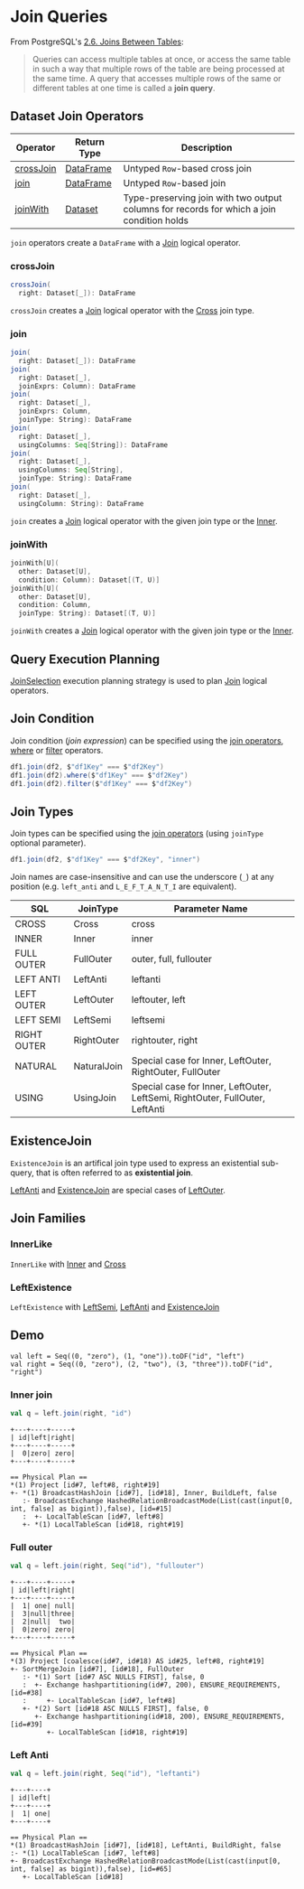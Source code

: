 # Join Queries

From PostgreSQL's [2.6. Joins Between Tables](https://www.postgresql.org/docs/current/static/tutorial-join.html):

> Queries can access multiple tables at once, or access the same table in such a way that multiple rows of the table are being processed at the same time. A query that accesses multiple rows of the same or different tables at one time is called a **join query**.

## Dataset Join Operators

Operator | Return Type | Description
---------|----------|---------
 [crossJoin](#crossJoin) | [DataFrame](DataFrame.md) | Untyped ``Row``-based cross join
 [join](#join) | [DataFrame](DataFrame.md) | Untyped ``Row``-based join
 [joinWith](#joinWith) | [Dataset](Dataset.md) | Type-preserving join with two output columns for records for which a join condition holds

`join` operators create a `DataFrame` with a [Join](logical-operators/Join.md) logical operator.

### <span id="crossJoin"> crossJoin

```scala
crossJoin(
  right: Dataset[_]): DataFrame
```

`crossJoin` creates a [Join](logical-operators/Join.md) logical operator with the [Cross](#JoinType) join type.

### <span id="join"> join

```scala
join(
  right: Dataset[_]): DataFrame
join(
  right: Dataset[_],
  joinExprs: Column): DataFrame
join(
  right: Dataset[_],
  joinExprs: Column,
  joinType: String): DataFrame
join(
  right: Dataset[_],
  usingColumns: Seq[String]): DataFrame
join(
  right: Dataset[_],
  usingColumns: Seq[String],
  joinType: String): DataFrame
join(
  right: Dataset[_],
  usingColumn: String): DataFrame
```

`join` creates a [Join](logical-operators/Join.md) logical operator with the given join type or the [Inner](#JoinType).

### <span id="joinWith"> joinWith

```scala
joinWith[U](
  other: Dataset[U],
  condition: Column): Dataset[(T, U)]
joinWith[U](
  other: Dataset[U],
  condition: Column,
  joinType: String): Dataset[(T, U)]
```

`joinWith` creates a [Join](logical-operators/Join.md) logical operator with the given join type or the [Inner](#JoinType).

## Query Execution Planning

[JoinSelection](execution-planning-strategies/JoinSelection.md) execution planning strategy is used to plan [Join](logical-operators/Join.md) logical operators.

## Join Condition

Join condition (_join expression_) can be specified using the [join operators](#dataset-join-operators), [where](dataset-operators.md#where) or [filter](dataset-operators.md#filter) operators.

```scala
df1.join(df2, $"df1Key" === $"df2Key")
df1.join(df2).where($"df1Key" === $"df2Key")
df1.join(df2).filter($"df1Key" === $"df2Key")
```

## <span id="joinType" /><span id="JoinType" /><span id="join-types" /><span id="Cross" /><span id="Inner" /><span id="FullOuter" /><span id="LeftAnti" /><span id="LeftOuter" /><span id="LeftSemi" /><span id="RightOuter" /><span id="NaturalJoin" /><span id="UsingJoin" /> Join Types

Join types can be specified using the [join operators](#dataset-join-operators) (using `joinType` optional parameter).

```scala
df1.join(df2, $"df1Key" === $"df2Key", "inner")
```

Join names are case-insensitive and can use the underscore (`_`) at any position (e.g. `left_anti` and `L_E_F_T_A_N_T_I` are equivalent).

SQL          | JoinType    | Parameter Name
-------------|-------------|---------
 CROSS       | Cross       | cross
 INNER       | Inner       | inner
 FULL OUTER  | FullOuter   | outer, full, fullouter
 LEFT ANTI   | LeftAnti    | leftanti
 LEFT OUTER  | LeftOuter   | leftouter, left
 LEFT SEMI   | LeftSemi    | leftsemi
 RIGHT OUTER | RightOuter  | rightouter, right
 NATURAL     | NaturalJoin | Special case for Inner, LeftOuter, RightOuter, FullOuter
 USING       | UsingJoin   | Special case for Inner, LeftOuter, LeftSemi, RightOuter, FullOuter, LeftAnti

## <span id="ExistenceJoin"> ExistenceJoin

`ExistenceJoin` is an artifical join type used to express an existential sub-query, that is often referred to as **existential join**.

[LeftAnti](#LeftAnti) and [ExistenceJoin](#ExistenceJoin) are special cases of [LeftOuter](#LeftOuter).

## Join Families

### <span id="InnerLike"> InnerLike

`InnerLike` with [Inner](#Inner) and [Cross](#Cross)

### <span id="LeftExistence"> LeftExistence

`LeftExistence` with [LeftSemi](#LeftSemi), [LeftAnti](#LeftAnti) and [ExistenceJoin](#ExistenceJoin)

## Demo

```text
val left = Seq((0, "zero"), (1, "one")).toDF("id", "left")
val right = Seq((0, "zero"), (2, "two"), (3, "three")).toDF("id", "right")
```

### Inner join

```scala
val q = left.join(right, "id")
```

```text
+---+----+-----+
| id|left|right|
+---+----+-----+
|  0|zero| zero|
+---+----+-----+
```

```text
== Physical Plan ==
*(1) Project [id#7, left#8, right#19]
+- *(1) BroadcastHashJoin [id#7], [id#18], Inner, BuildLeft, false
   :- BroadcastExchange HashedRelationBroadcastMode(List(cast(input[0, int, false] as bigint)),false), [id=#15]
   :  +- LocalTableScan [id#7, left#8]
   +- *(1) LocalTableScan [id#18, right#19]
```

### Full outer

```scala
val q = left.join(right, Seq("id"), "fullouter")
```

```text
+---+----+-----+
| id|left|right|
+---+----+-----+
|  1| one| null|
|  3|null|three|
|  2|null|  two|
|  0|zero| zero|
+---+----+-----+
```

```text
== Physical Plan ==
*(3) Project [coalesce(id#7, id#18) AS id#25, left#8, right#19]
+- SortMergeJoin [id#7], [id#18], FullOuter
   :- *(1) Sort [id#7 ASC NULLS FIRST], false, 0
   :  +- Exchange hashpartitioning(id#7, 200), ENSURE_REQUIREMENTS, [id=#38]
   :     +- LocalTableScan [id#7, left#8]
   +- *(2) Sort [id#18 ASC NULLS FIRST], false, 0
      +- Exchange hashpartitioning(id#18, 200), ENSURE_REQUIREMENTS, [id=#39]
         +- LocalTableScan [id#18, right#19]
```

### Left Anti

```scala
val q = left.join(right, Seq("id"), "leftanti")
```

```text
+---+----+
| id|left|
+---+----+
|  1| one|
+---+----+
```

```text
== Physical Plan ==
*(1) BroadcastHashJoin [id#7], [id#18], LeftAnti, BuildRight, false
:- *(1) LocalTableScan [id#7, left#8]
+- BroadcastExchange HashedRelationBroadcastMode(List(cast(input[0, int, false] as bigint)),false), [id=#65]
   +- LocalTableScan [id#18]
```
